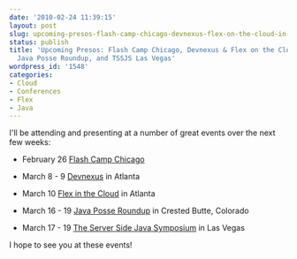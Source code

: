 ```yaml
---
date: '2010-02-24 11:39:15'
layout: post
slug: upcoming-presos-flash-camp-chicago-devnexus-flex-on-the-cloud-in-atlanta-java-posse-roundup-and-tssjs-las-vegas
status: publish
title: 'Upcoming Presos: Flash Camp Chicago, Devnexus & Flex on the Cloud in Atlanta,
  Java Posse Roundup, and TSSJS Las Vegas'
wordpress_id: '1548'
categories:
- Cloud
- Conferences
- Flex
- Java
---
```


I'll be attending and presenting at a number of great events over the next few weeks:




  * February 26 [Flash Camp Chicago](http://flashcampchicago2010.eventbrite.com/)


  * March 8 - 9 [Devnexus](http://www.devnexus.com/site/presentations) in Atlanta


  * March 10 [Flex in the Cloud](http://www.meetup.com/atlflex/calendar/12589413/?success=rsvpYesOrgCreateGroup) in Atlanta


  * March 16 - 19 [Java Posse Roundup](http://www.mindviewinc.com/Conferences/JavaPosseRoundup/) in Crested Butte, Colorado


  * March 17 - 19 [The Server Side Java Symposium](http://javasymposium.techtarget.com/html/speakers.html#JWard) in Las Vegas


I hope to see you at these events!
